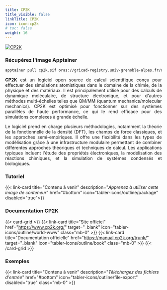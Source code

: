 ```yaml
---
title: CP2K
title_visible: false
linkTitle: CP2K
icon: icon-cp2k
# toc: false
weight: 16
---
```


<a href="https://www.cp2k.org/" target="_blank" class="codes-pages-top-logo">
  <img alt="CP2K" class="logo-cp2k"/>
</a>

### Récupérez l'image Apptainer

```bash
apptainer pull cp2k.sif oras://gricad-registry.univ-grenoble-alpes.fr/diamond/apptainer/apptainer-singularity-projects/cp2k-from-guix.sif:latest
```

<div align="justify">

**CP2K** est un logiciel open source de calcul scientifique conçu pour effectuer des simulations atomistiques dans le domaine de la chimie, de la physique et des matériaux. Il est principalement utilisé pour des calculs de dynamique moléculaire, de structure électronique, et pour d'autres méthodes multi-échelles telles que QM/MM (quantum mechanics/molecular mechanics). CP2K est optimisé pour fonctionner sur des systèmes parallèles de haute performance, ce qui le rend efficace pour des simulations complexes à grande échelle.

Le logiciel prend en charge plusieurs méthodologies, notamment la théorie de la fonctionnelle de la densité (DFT), les champs de force classiques, et les approches semi-empiriques. Il offre une flexibilité dans les types de modélisation grâce à une infrastructure modulaire permettant de combiner différentes approches théoriques et techniques de calcul. Les applications typiques incluent l'étude des propriétés électroniques, la modélisation des réactions chimiques, et la simulation de systèmes condensés et biologiques.

</div>

<h3 class="mb-1">Tutoriel</h3>

{{< link-card title="Contenu à venir" description="<i>Apprenez à utiliser cette image de conteneur</i>" href="#bottom" icon="tabler-icons/outline/package" disabled="true">}}

<h3 class="mb-1 mt-3">Documentation CP2K</h3>

{{< card-grid >}}
{{< link-card title="Site officiel" href="https://www.cp2k.org/" target="_blank" icon="tabler-icons/outline/world-www" class="mb-0" >}}
{{< link-card title="Documentation officielle" href="https://manual.cp2k.org/trunk/" target="_blank" icon="tabler-icons/outline/book" class="mb-0" >}}
{{< /card-grid >}}

<h3 class="mb-1 mt-3">Exemples</h3>

{{< link-card title="Contenu à venir" description="<i>Téléchargez des fichiers d'entrée</i>" href="#bottom" icon="tabler-icons/outline/file-export" disabled="true" class="mb-0" >}}
